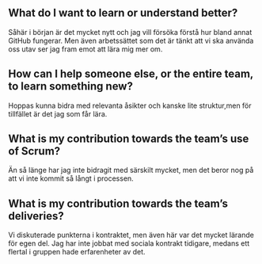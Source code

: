## What do I want to learn or understand better?
Såhär i början är det mycket nytt och jag vill försöka förstå hur bland annat GitHub fungerar.
Men även arbetssättet som det är tänkt att vi ska använda oss utav ser jag fram emot att lära mig
mer om.

## How can I help someone else, or the entire team, to learn something new?
Hoppas kunna bidra med relevanta åsikter och kanske lite struktur,men för tillfället är det jag som får lära.

## What is my contribution towards the team’s use of Scrum?
Än så länge har jag inte bidragit med särskilt mycket, men det beror nog på att vi inte kommit så långt i
processen.

## What is my contribution towards the team’s deliveries?
Vi diskuterade punkterna i kontraktet, men även här var det mycket lärande för egen del. Jag har inte
jobbat med sociala kontrakt tidigare, medans ett flertal i gruppen hade erfarenheter av det.
